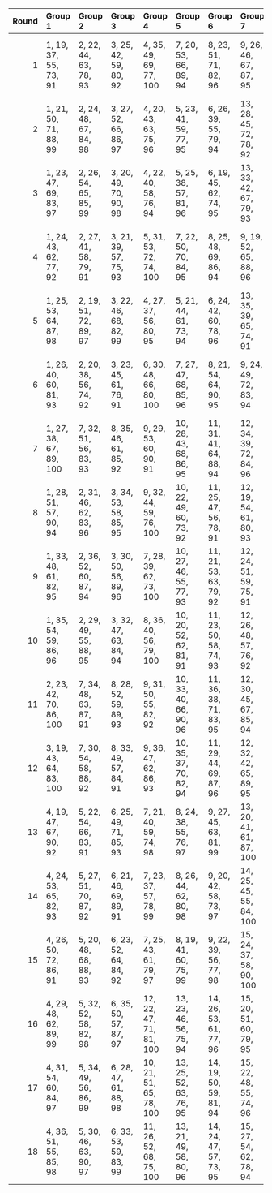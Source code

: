 |   Round | Group 1                | Group 2               | Group 3               | Group 4                 | Group 5                | Group 6                | Group 7                 | Group 8                | Group 9                | Group 10                | Group 11          | Group 12          | Group 13           | Group 14           | Group 15           | Group 16           | Group 17           | Group 18           |
|--------:|:-----------------------|:----------------------|:----------------------|:------------------------|:-----------------------|:-----------------------|:------------------------|:-----------------------|:-----------------------|:------------------------|:------------------|:------------------|:-------------------|:-------------------|:-------------------|:-------------------|:-------------------|:-------------------|
|       1 | 1, 19, 37, 55, 73, 91  | 2, 22, 44, 63, 78, 93 | 3, 25, 42, 59, 80, 92 | 4, 35, 49, 69, 77, 100  | 7, 20, 53, 66, 89, 94  | 8, 23, 51, 71, 82, 96  | 9, 26, 46, 67, 87, 95   | 10, 30, 39, 64, 76, 99 | 11, 33, 43, 72, 81, 98 | 12, 36, 41, 68, 74, 97  | 5, 29, 47, 65, 79 | 6, 32, 54, 70, 75 | 13, 34, 50, 62, 90 | 14, 28, 48, 58, 83 | 15, 31, 52, 57, 85 | 16, 21, 38, 60, 86 | 17, 24, 45, 56, 88 | 18, 27, 40, 61, 84 |
|       2 | 1, 21, 50, 71, 88, 99  | 2, 24, 48, 67, 84, 98 | 3, 27, 52, 66, 86, 97 | 4, 20, 43, 63, 75, 96   | 5, 23, 41, 59, 77, 95  | 6, 26, 39, 55, 79, 94  | 13, 28, 45, 72, 78, 92  | 14, 31, 40, 68, 80, 91 | 15, 34, 38, 64, 73, 93 | 17, 29, 54, 57, 82, 100 | 7, 36, 46, 65, 76 | 8, 30, 53, 70, 81 | 9, 33, 51, 69, 74  | 10, 19, 44, 56, 85 | 11, 22, 42, 61, 90 | 12, 25, 37, 60, 83 | 16, 35, 47, 58, 89 | 18, 32, 49, 62, 87 |
|       3 | 1, 23, 47, 69, 83, 97  | 2, 26, 54, 65, 85, 99 | 3, 20, 49, 70, 90, 98 | 4, 22, 40, 58, 76, 94   | 5, 25, 38, 57, 81, 96  | 6, 19, 45, 62, 74, 95  | 13, 33, 42, 67, 79, 93  | 14, 36, 37, 66, 75, 92 | 15, 30, 44, 71, 77, 91 | 18, 34, 46, 60, 88, 100 | 7, 29, 52, 72, 80 | 8, 32, 50, 68, 73 | 9, 35, 48, 64, 78  | 10, 24, 41, 63, 89 | 11, 27, 39, 59, 82 | 12, 21, 43, 55, 87 | 16, 28, 53, 56, 84 | 17, 31, 51, 61, 86 |
|       4 | 1, 24, 43, 62, 77, 92  | 2, 27, 41, 58, 79, 91 | 3, 21, 39, 57, 75, 93 | 5, 31, 53, 72, 74, 100  | 7, 22, 50, 70, 84, 95  | 8, 25, 48, 69, 86, 94  | 9, 19, 52, 65, 88, 96   | 10, 32, 45, 71, 80, 97 | 11, 35, 40, 67, 73, 99 | 12, 29, 38, 66, 78, 98  | 4, 28, 46, 64, 81 | 6, 34, 51, 68, 76 | 13, 30, 47, 60, 82 | 14, 33, 54, 56, 87 | 15, 36, 49, 61, 89 | 16, 23, 44, 55, 90 | 17, 26, 42, 63, 83 | 18, 20, 37, 59, 85 |
|       5 | 1, 25, 53, 64, 87, 98  | 2, 19, 51, 72, 89, 97 | 3, 22, 46, 68, 82, 99 | 4, 27, 37, 56, 80, 95   | 5, 21, 44, 61, 73, 94  | 6, 24, 42, 60, 78, 96  | 13, 35, 39, 65, 74, 91  | 14, 29, 43, 70, 76, 93 | 15, 32, 41, 69, 81, 92 | 16, 33, 50, 63, 85, 100 | 7, 31, 49, 67, 75 | 8, 34, 47, 66, 77 | 9, 28, 54, 71, 79  | 10, 26, 38, 58, 84 | 11, 20, 45, 57, 86 | 12, 23, 40, 62, 88 | 17, 36, 48, 59, 90 | 18, 30, 52, 55, 83 |
|       6 | 1, 26, 40, 60, 81, 93  | 2, 20, 38, 56, 74, 92 | 3, 23, 45, 61, 76, 91 | 6, 30, 48, 66, 80, 100  | 7, 27, 47, 68, 85, 96  | 8, 21, 54, 64, 90, 95  | 9, 24, 49, 72, 83, 94   | 10, 34, 42, 69, 75, 98 | 11, 28, 37, 65, 77, 97 | 12, 31, 44, 70, 79, 99  | 4, 33, 52, 71, 73 | 5, 36, 50, 67, 78 | 13, 32, 53, 55, 86 | 14, 35, 51, 63, 88 | 15, 29, 46, 59, 84 | 16, 25, 41, 62, 82 | 17, 19, 39, 58, 87 | 18, 22, 43, 57, 89 |
|       7 | 1, 27, 38, 67, 89, 100 | 7, 32, 51, 56, 83, 93 | 8, 35, 46, 61, 85, 92 | 9, 29, 53, 60, 90, 91   | 10, 28, 43, 68, 86, 95 | 11, 31, 41, 64, 88, 94 | 12, 34, 39, 72, 84, 96  | 16, 26, 49, 59, 78, 97 | 17, 20, 47, 55, 80, 99 | 18, 23, 54, 63, 73, 98  | 2, 21, 45, 66, 82 | 3, 24, 40, 71, 87 | 4, 30, 42, 57, 74  | 5, 33, 37, 62, 76  | 6, 36, 44, 58, 81  | 13, 19, 48, 70, 77 | 14, 22, 52, 69, 79 | 15, 25, 50, 65, 75 |
|       8 | 1, 28, 51, 57, 90, 94  | 2, 31, 46, 62, 83, 96 | 3, 34, 53, 58, 85, 95 | 9, 32, 44, 59, 76, 100  | 10, 22, 49, 60, 73, 92 | 11, 25, 47, 56, 78, 91 | 12, 19, 54, 61, 80, 93  | 13, 36, 43, 69, 84, 99 | 14, 30, 41, 65, 86, 98 | 15, 33, 39, 70, 88, 97  | 4, 23, 38, 68, 87 | 5, 26, 45, 64, 89 | 6, 20, 40, 72, 82  | 7, 35, 42, 55, 81  | 8, 29, 37, 63, 74  | 16, 27, 48, 71, 75 | 17, 21, 52, 67, 77 | 18, 24, 50, 66, 79 |
|       9 | 1, 33, 48, 61, 82, 95  | 2, 36, 52, 60, 87, 94 | 3, 30, 50, 56, 89, 96 | 7, 28, 39, 62, 73, 100  | 10, 27, 46, 55, 77, 93 | 11, 21, 53, 63, 79, 92 | 12, 24, 51, 59, 75, 91  | 13, 29, 40, 64, 85, 97 | 14, 32, 38, 72, 90, 99 | 15, 35, 45, 68, 83, 98  | 4, 25, 44, 66, 88 | 5, 19, 42, 71, 84 | 6, 22, 37, 67, 86  | 8, 31, 43, 58, 78  | 9, 34, 41, 57, 80  | 16, 20, 54, 69, 76 | 17, 23, 49, 65, 81 | 18, 26, 47, 70, 74 |
|      10 | 1, 35, 54, 59, 86, 96  | 2, 29, 49, 55, 88, 95 | 3, 32, 47, 63, 84, 94 | 8, 36, 40, 56, 79, 100  | 10, 20, 52, 62, 81, 91 | 11, 23, 50, 58, 74, 93 | 12, 26, 48, 57, 76, 92  | 13, 31, 37, 71, 89, 98 | 14, 34, 44, 67, 82, 97 | 15, 28, 42, 66, 87, 99  | 4, 21, 41, 70, 83 | 5, 24, 39, 69, 85 | 6, 27, 43, 65, 90  | 7, 33, 45, 60, 77  | 9, 30, 38, 61, 75  | 16, 22, 51, 64, 80 | 17, 25, 46, 72, 73 | 18, 19, 53, 68, 78 |
|      11 | 2, 23, 42, 70, 86, 100 | 7, 34, 48, 63, 87, 91 | 8, 28, 52, 59, 89, 93 | 9, 31, 50, 55, 82, 92   | 10, 33, 40, 66, 90, 96 | 11, 36, 38, 71, 83, 95 | 12, 30, 45, 67, 85, 94  | 16, 19, 46, 57, 79, 98 | 17, 22, 53, 62, 75, 97 | 18, 25, 51, 58, 77, 99  | 1, 20, 44, 65, 84 | 3, 26, 37, 69, 88 | 4, 32, 39, 61, 78  | 5, 35, 43, 60, 80  | 6, 29, 41, 56, 73  | 13, 24, 54, 68, 81 | 14, 27, 49, 64, 74 | 15, 21, 47, 72, 76 |
|      12 | 3, 19, 43, 64, 83, 100 | 7, 30, 54, 58, 88, 92 | 8, 33, 49, 57, 84, 91 | 9, 36, 47, 62, 86, 93   | 10, 35, 37, 70, 82, 94 | 11, 29, 44, 69, 87, 96 | 12, 32, 42, 65, 89, 95  | 16, 24, 52, 61, 74, 99 | 17, 27, 50, 60, 76, 98 | 18, 21, 48, 56, 81, 97  | 1, 22, 41, 72, 85 | 2, 25, 39, 68, 90 | 4, 34, 45, 59, 79  | 5, 28, 40, 55, 75  | 6, 31, 38, 63, 77  | 13, 26, 51, 66, 73 | 14, 20, 46, 71, 78 | 15, 23, 53, 67, 80 |
|      13 | 4, 19, 47, 67, 90, 92  | 5, 22, 54, 66, 83, 91 | 6, 25, 49, 71, 85, 93 | 7, 21, 40, 59, 74, 98   | 8, 24, 38, 55, 76, 97  | 9, 27, 45, 63, 81, 99  | 13, 20, 41, 61, 87, 100 | 16, 29, 42, 68, 77, 94 | 17, 32, 37, 64, 79, 96 | 18, 35, 44, 72, 75, 95  | 1, 34, 52, 70, 78 | 2, 28, 50, 69, 80 | 3, 31, 48, 65, 73  | 10, 36, 53, 57, 88 | 11, 30, 51, 62, 84 | 12, 33, 46, 58, 86 | 14, 23, 39, 60, 89 | 15, 26, 43, 56, 82 |
|      14 | 4, 24, 53, 65, 82, 93  | 5, 27, 51, 70, 87, 92 | 6, 21, 46, 69, 89, 91 | 7, 23, 37, 57, 78, 99   | 8, 26, 44, 62, 80, 98  | 9, 20, 42, 58, 73, 97  | 14, 25, 45, 55, 84, 100 | 16, 31, 39, 66, 81, 95 | 17, 34, 43, 71, 74, 94 | 18, 28, 41, 67, 76, 96  | 1, 30, 49, 68, 79 | 2, 33, 47, 64, 75 | 3, 36, 54, 72, 77  | 10, 29, 50, 61, 83 | 11, 32, 48, 60, 85 | 12, 35, 52, 56, 90 | 13, 22, 38, 59, 88 | 15, 19, 40, 63, 86 |
|      15 | 4, 26, 50, 72, 86, 91  | 5, 20, 48, 68, 88, 93 | 6, 23, 52, 64, 84, 92 | 7, 25, 43, 61, 79, 97   | 8, 19, 41, 60, 75, 99  | 9, 22, 39, 56, 77, 98  | 15, 24, 37, 58, 90, 100 | 16, 36, 45, 70, 73, 96 | 17, 30, 40, 69, 78, 95 | 18, 33, 38, 65, 80, 94  | 1, 32, 46, 66, 74 | 2, 35, 53, 71, 76 | 3, 29, 51, 67, 81  | 10, 31, 47, 59, 87 | 11, 34, 54, 55, 89 | 12, 28, 49, 63, 82 | 13, 27, 44, 57, 83 | 14, 21, 42, 62, 85 |
|      16 | 4, 29, 48, 62, 89, 99  | 5, 32, 52, 58, 82, 98 | 6, 35, 50, 57, 87, 97 | 12, 22, 47, 71, 81, 100 | 13, 23, 46, 56, 75, 94 | 14, 26, 53, 61, 77, 96 | 15, 20, 51, 60, 79, 95  | 16, 34, 40, 65, 83, 92 | 17, 28, 38, 70, 85, 91 | 18, 31, 45, 69, 90, 93  | 1, 36, 39, 63, 80 | 2, 30, 43, 59, 73 | 3, 33, 41, 55, 78  | 7, 24, 44, 64, 86  | 8, 27, 42, 72, 88  | 9, 21, 37, 68, 84  | 10, 25, 54, 67, 74 | 11, 19, 49, 66, 76 |
|      17 | 4, 31, 54, 60, 84, 97  | 5, 34, 49, 56, 86, 99 | 6, 28, 47, 61, 88, 98 | 10, 21, 51, 65, 78, 100 | 13, 25, 52, 63, 76, 95 | 14, 19, 50, 59, 81, 94 | 15, 22, 48, 55, 74, 96  | 16, 30, 37, 72, 87, 93 | 17, 33, 44, 68, 89, 92 | 18, 36, 42, 64, 82, 91  | 1, 29, 45, 58, 75 | 2, 32, 40, 57, 77 | 3, 35, 38, 62, 79  | 7, 26, 41, 71, 90  | 8, 20, 39, 67, 83  | 9, 23, 43, 66, 85  | 11, 24, 46, 70, 80 | 12, 27, 53, 69, 73 |
|      18 | 4, 36, 51, 55, 85, 98  | 5, 30, 46, 63, 90, 97 | 6, 33, 53, 59, 83, 99 | 11, 26, 52, 68, 75, 100 | 13, 21, 49, 58, 80, 96 | 14, 24, 47, 57, 73, 95 | 15, 27, 54, 62, 78, 94  | 16, 32, 43, 67, 88, 91 | 17, 35, 41, 66, 84, 93 | 18, 29, 39, 71, 86, 92  | 1, 31, 42, 56, 76 | 2, 34, 37, 61, 81 | 3, 28, 44, 60, 74  | 7, 19, 38, 69, 82  | 8, 22, 45, 65, 87  | 9, 25, 40, 70, 89  | 10, 23, 48, 72, 79 | 12, 20, 50, 64, 77 |